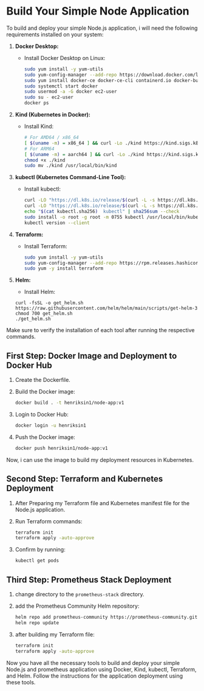# Build Your Simple Node Application

To build and deploy your simple Node.js application, i will need the following requirements installed on your system:

1. **Docker Desktop:**
   - Install Docker Desktop on Linux:

     ```bash
     sudo yum install -y yum-utils
     sudo yum-config-manager --add-repo https://download.docker.com/linux/centos/docker-ce.repo
     sudo yum install docker-ce docker-ce-cli containerd.io docker-buildx-plugin docker-compose-plugin
     sudo systemctl start docker
     sudo usermod -a -G docker ec2-user
     sudo su - ec2-user
     docker ps
     ```

2. **Kind (Kubernetes in Docker):**
   - Install Kind:

     ```bash
     # For AMD64 / x86_64
     [ $(uname -m) = x86_64 ] && curl -Lo ./kind https://kind.sigs.k8s.io/dl/v0.21.0/kind-linux-amd64
     # For ARM64
     [ $(uname -m) = aarch64 ] && curl -Lo ./kind https://kind.sigs.k8s.io/dl/v0.21.0/kind-linux-arm64
     chmod +x ./kind
     sudo mv ./kind /usr/local/bin/kind
     ```

3. **kubectl (Kubernetes Command-Line Tool):**
   - Install kubectl:

     ```bash
     curl -LO "https://dl.k8s.io/release/$(curl -L -s https://dl.k8s.io/release/stable.txt)/bin/linux/amd64/kubectl"
     curl -LO "https://dl.k8s.io/release/$(curl -L -s https://dl.k8s.io/release/stable.txt)/bin/linux/amd64/kubectl.sha256"
     echo "$(cat kubectl.sha256)  kubectl" | sha256sum --check
     sudo install -o root -g root -m 0755 kubectl /usr/local/bin/kubectl
     kubectl version --client
     ```

4. **Terraform:**
   - Install Terraform:

     ```bash
     sudo yum install -y yum-utils
     sudo yum-config-manager --add-repo https://rpm.releases.hashicorp.com/RHEL/hashicorp.repo
     sudo yum -y install terraform
     ```

5. **Helm:**
   - Install Helm:

    ```
    curl -fsSL -o get_helm.sh https://raw.githubusercontent.com/helm/helm/main/scripts/get-helm-3
    chmod 700 get_helm.sh
    ./get_helm.sh
     ```

Make sure to verify the installation of each tool after running the respective commands.

## First Step: Docker Image and Deployment to Docker Hub

1. Create the Dockerfile.
2. Build the Docker image:

   ```bash
   docker build . -t henriksin1/node-app:v1
   ```

3. Login to Docker Hub:

   ```bash
   docker login -u henriksin1
   ```

4. Push the Docker image:

   ```bash
   docker push henriksin1/node-app:v1
   ```

Now, i can use the image to build my deployment resources in Kubernetes.

## Second Step: Terraform and Kubernetes Deployment

1. After Preparing my Terraform file and Kubernetes manifest file for the Node.js application.
2. Run Terraform commands:

   ```bash
   terraform init
   terraform apply -auto-approve
   ```

3. Confirm by running:

   ```bash
   kubectl get pods
   ```

## Third Step: Prometheus Stack Deployment

1. change directory to the `prometheus-stack` directory.
2. add the Prometheus Community Helm repository:

   ```bash
   helm repo add prometheus-community https://prometheus-community.github.io/helm-charts
   helm repo update
   ```

3. after building my Terraform file:

   ```bash
   terraform init
   terraform apply -auto-approve
   ```

Now you have all the necessary tools to build and deploy your simple Node.js and prometheus application using Docker, Kind, kubectl, Terraform, and Helm. Follow the instructions for the application deployment using these tools.
```